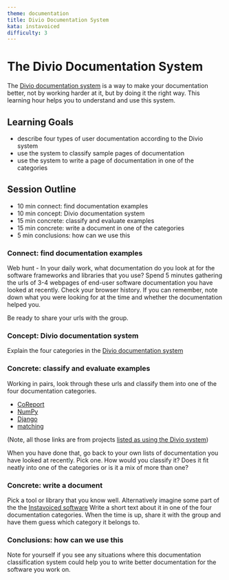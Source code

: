 ```yaml
---
theme: documentation
title: Divio Documentation System
kata: instavoiced
difficulty: 3
---
```


# The Divio Documentation System

The [Divio documentation system](https://documentation.divio.com/) is a way to make your documentation better, not by working harder at it, but by doing it the right way. This learning hour helps you to understand and use this system.

## Learning Goals
- describe four types of user documentation according to the Divio system
- use the system to classify sample pages of documentation
- use the system to write a page of documentation in one of the categories

## Session Outline

* 10 min connect: find documentation examples
* 10 min concept: Divio documentation system
* 15 min concrete: classify and evaluate examples
* 15 min concrete: write a document in one of the categories
* 5 min conclusions: how can we use this

### Connect: find documentation examples
Web hunt - In your daily work, what documentation do you look at for the software frameworks and libraries that you use? Spend 5 minutes gathering the urls of 3-4 webpages of end-user software documentation you have looked at recently. Check your browser history. If you can remember, note down what you were looking for at the time and whether the documentation helped you.

Be ready to share your urls with the group.

### Concept: Divio documentation system

Explain the four categories in the [Divio documentation system](https://documentation.divio.com/)

### Concrete: classify and evaluate examples
Working in pairs, look through these urls and classify them into one of the four documentation categories.

* [CoReport](https://divio-covid-report.readthedocs-hosted.com/en/latest/how-to/#work-in-and-with-the-dockerised-environment)
* [NumPy](https://numpy.org/devdocs/reference/routines.char.html)
* [Django](https://docs.djangoproject.com/en/3.1/intro/tutorial01/)
* [matching](https://matching.readthedocs.io/en/latest/discussion/stable_marriage/index.html)

(Note, all those links are from projects [listed as using the Divio system](https://documentation.divio.com/adoption/))

When you have done that, go back to your own lists of documentation you have looked at recently. Pick one. How would you classify it? Does it fit neatly into one of the categories or is it a mix of more than one?

### Concrete: write a document
Pick a tool or library that you know well. Alternatively imagine some part of the the [Instavoiced software](/kata_descriptions/instavoiced.html) Write a short text about it in one of the four documentation categories. When the time is up, share it with the group and have them guess which category it belongs to.

### Conclusions: how can we use this
Note for yourself if you see any situations where this documentation classification system could help you to write better documentation for the software you work on.


